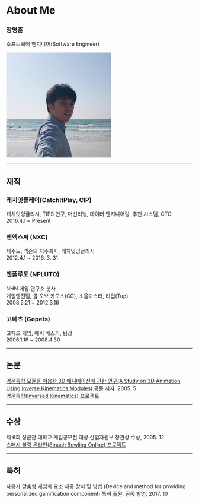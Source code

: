 
# About Me

### 장명훈  
소프트웨어 엔지니어(Software Engineer)  

![images](/assets/images/profile.jpg)

---

## 재직

### 캐치잇플레이(CatchItPlay, CIP)
캐치잇잉글리시, TIPS 연구, 머신러닝, 데이터 엔지니어링, 추천 시스템, CTO  
2016.4.1 ~  Present

### 엔엑스씨 (NXC)
제주도, 넥슨의 지주회사, 캐치잇잉글리시  
2012.4.1 ~ 2016. 3. 31  

### 엔플루토 (NPLUTO)
NHN 게임 연구소 분사    
게임엔진팀, 콜 오브 카오스(CC), 소울마스터, 티업(Tup)  
2008.5.21 ~ 2012.3.16  

### 고페츠 (Gopets)
고페츠 게임, 에릭 베스키, 팀장  
2006.1.16 ~ 2008.4.30  

---

## 논문
[역운동학 모듈을 이용한 3D 애니메이션에 관한 연구(A Study on 3D Animation Using Inverse Kinematics Modules)](http://www.dbpia.co.kr/Journal/ArticleDetail/NODE01616414) 공동 저자, 2005. 5  
[역운동학(Inversed Kinematics) 프로젝트](/projects/game/ik.html)  

---

## 수상
제 6회 성균관 대학교 게임공모전 대상 산업자원부 장관상 수상, 2005. 12  
[스매시 볼링 온라인(Smash Bowling Online) 프로젝트](/projects/game/smash_bowling.html)  

---

## 특허
사용자 맞춤형 게임화 요소 제공 장치 및 방법 (Device and method for providing personalized gamification component) 특허 출원, 공동 발명, 2017. 10  

